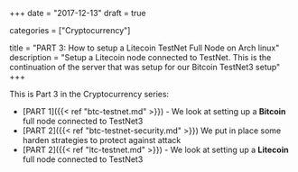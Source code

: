 +++
date = "2017-12-13"
draft = true

categories = ["Cryptocurrency"]

title = "PART 3: How to setup a Litecoin TestNet Full Node on Arch linux"
description = "Setup a Litecoin node connected to TestNet. This is the continuation of the server that was setup for our Bitcoin TestNet3 setup"
+++

This is Part 3 in the Cryptocurrency series:

* [PART 1]({{< ref "btc-testnet.md" >}}) - We look at setting up a **Bitcoin** full node connected to TestNet3
* [PART 2]({{< ref "btc-testnet-security.md" >}}) We put in place some harden strategies to protect against attack
* [PART 2]({{< ref "ltc-testnet.md" >}}) - We look at setting up a **Litecoin** full node connected to TestNet3

